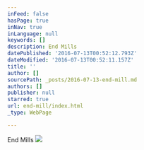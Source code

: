 ```yaml
---
inFeed: false
hasPage: true
inNav: true
inLanguage: null
keywords: []
description: End Mills
datePublished: '2016-07-13T00:52:12.793Z'
dateModified: '2016-07-13T00:52:11.157Z'
title: ''
author: []
sourcePath: _posts/2016-07-13-end-mill.md
authors: []
publisher: null
starred: true
url: end-mill/index.html
_type: WebPage

---
```

End Mills
![](https://the-grid-user-content.s3-us-west-2.amazonaws.com/cfe7521c-c987-4fb0-bd45-964c4c7d4845.jpg)